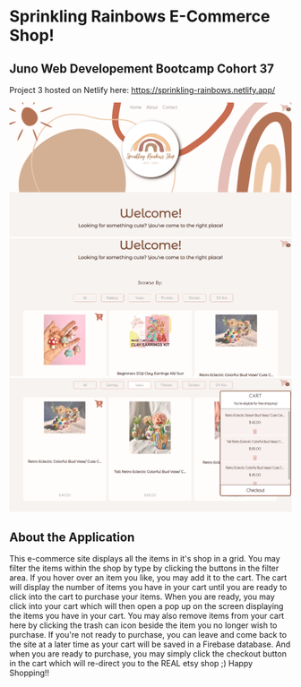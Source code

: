 # Sprinkling Rainbows E-Commerce Shop!

## Juno Web Developement Bootcamp Cohort 37 

Project 3 hosted on Netlify here: https://sprinkling-rainbows.netlify.app/

![Screen grab of the heading of the Sprinkling Rainbows Website](HeadingImage.png)
![Screen grab of the filter area where you may filter your items on the Sprinkling Rainbows Website](FilterArea.png)
![Screen grab of the cart with items inside on the Sprinkling Rainbows Website](CartArea.png)

## About the Application

This e-commerce site displays all the items in it's shop in a grid. You may filter the items within the shop by type by clicking the buttons in the filter area. If you hover over an item you like, you may add it to the cart. The cart will display the number of items you have in your cart until you are ready to click into the cart to purchase your items. When you are ready, you may click into your cart which will then open a pop up on the screen displaying the items you have in your cart. You may also remove items from your cart here by clicking the trash can icon beside the item you no longer wish to purchase. If you're not ready to purchase, you can leave and come back to the site at a later time as your cart will be saved in a Firebase database. And when you are ready to purchase, you may simply click the checkout button in the cart which will re-direct you to the REAL etsy shop ;)
Happy Shopping!!